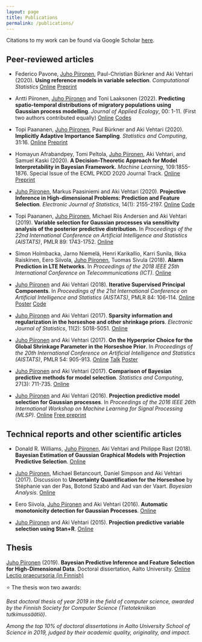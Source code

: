 ```yaml
---
layout: page
title: Publications
permalink: /publications/
---
```



Citations to my work can be found via Google Scholar [here](https://scholar.google.fi/citations?user=7oGbL64AAAAJ&hl=fi).

## Peer-reviewed articles

  * Federico Pavone, <u>Juho Piironen</u>, Paul-Christian Bürkner and Aki Vehtari (2020). **Using reference models in variable selection**. _Computational Statistics_
  [Online](https://doi.org/10.1007/s00180-022-01231-6)
  [Preprint](https://arxiv.org/abs/2004.13118)

  * Antti Piironen, <u>Juho Piironen</u> and Toni Laaksonen (2022). **Predicting spatio-temporal distributions of migratory populations using Gaussian process modelling**. _Journal of Applied Ecology_, 00: 1-11. (First two authors contributed equally)
  [Online](https://doi.org/10.1111/1365-2664.14127)
  [Codes](https://github.com/jpiironen/anser_fabalis)

  * Topi Paananen, <u>Juho Piironen</u>, Paul Bürkner and Aki Vehtari (2020). **Implicitly Adaptive Importance Sampling**. _Statistics and Computing_, 31:16.
  [Online](https://doi.org/10.1007/s11222-020-09982-2)
  [Preprint](https://arxiv.org/abs/1906.08850)

  * Homayun Afrabandpey, Tomi Peltola, <u>Juho Piironen</u>, Aki Vehtari, and Samuel Kaski (2020). **A Decision-Theoretic Approach for Model Interpretability in Bayesian Framework.** _Machine Learning_, 109:1855-1876. Special Issue of the ECML PKDD 2020 Journal Track.
  [Online](https://doi.org/10.1007/s10994-020-05901-8)
  [Preprint](https://arxiv.org/abs/1910.09358)

  * <u>Juho Piironen</u>, Markus Paasiniemi and Aki Vehtari (2020). **Projective Inference in High-dimensional Problems: Prediction and Feature Selection**. _Electronic Journal of Statistics_, 14(1): 2155-2197.
  [Online](https://projecteuclid.org/euclid.ejs/1589335310)
  [Code](https://cran.r-project.org/web/packages/projpred/index.html)

  * Topi Paananen, <u>Juho Piironen</u>, Michael Riis Andersen and Aki Vehtari (2019). **Variable selection for Gaussian processes via sensitivity analysis of the posterior predictive distribution.** In _Proceedings of the 22nd International Conference on Artificial Intelligence and Statistics (AISTATS)_, PMLR 89: 1743-1752.
  [Online](http://proceedings.mlr.press/v89/paananen19a.html)

  * Simon Holmbacka, Jarno Niemelä, Henri Karikallio, Karri Sunila, Ilkka Raiskinen, Eero Siivola, <u>Juho Piironen</u>, Tuomas Sivula (2018). **Alarm Prediction in LTE Networks**. In _Proceedings of the 2018 IEEE 25th International Conference on Telecommunications (ICT)_.
  [Online](https://ieeexplore.ieee.org/document/8464882)

  * <u>Juho Piironen</u> and Aki Vehtari (2018). **Iterative Supervised Principal Components**. In
  _Proceedings of the 21st International Conference on Artificial Intelligence and Statistics (AISTATS)_, PMLR 84: 106-114.
  [Online](http://proceedings.mlr.press/v84/piironen18a.html)
  [Poster](../material/ispca/poster.pdf)
  [Code](https://github.com/jpiironen/dimreduce)

  * <u>Juho Piironen</u> and Aki Vehtari (2017). **Sparsity information and regularization in the horseshoe and other shrinkage priors**. _Electronic Journal of Statistics_, 11(2): 5018-5051.
  [Online](https://projecteuclid.org/euclid.ejs/1513306866)

  * <u>Juho Piironen</u> and Aki Vehtari (2017). **On the Hyperprior Choice for the Global Shrinkage Parameter in the Horseshoe Prior**. In _Proceedings of the 20th International Conference on Artificial Intelligence and Statistics (AISTATS)_, PMLR 54: 905-913.
  [Online](http://proceedings.mlr.press/v54/piironen17a.html)
  [Talk](../material/hsprior/talk.pdf)
  [Poster](../material/hsprior/poster.pdf)

  * <u>Juho Piironen</u> and Aki Vehtari (2017). **Comparison of Bayesian predictive methods for model selection**. _Statistics and Computing_, 27(3): 711-735.
  [Online](http://link.springer.com/article/10.1007/s11222-016-9649-y)

  * <u>Juho Piironen</u> and Aki Vehtari (2016). **Projection predictive model selection for Gaussian processes**. In _Proceedings of the 2016 IEEE 26th International Workshop on Machine Learning for Signal Processing (MLSP)_.
  [Online](http://ieeexplore.ieee.org/abstract/document/7738829/)
  [Free preprint](http://arxiv.org/abs/1510.04813)




## Technical reports and other scientific articles

  * Donald R. Williams, <u>Juho Piironen</u>, Aki Vehtari and Philippe Rast (2018). **Bayesian Estimation of Gaussian Graphical Models with Projection Predictive Selection**.
  [Online](https://arxiv.org/abs/1801.05725)

  * <u>Juho Piironen</u>, Michael Betancourt, Daniel Simpson and Aki Vehtari (2017). Discussion to **Uncertainty Quantification for the Horseshoe** by St&eacute;phanie van der Pas, Botond Szab&oacute; and Aad van der Vaart. _Bayesian Analysis_.
  [Online](https://projecteuclid.org/euclid.ba/1504231319)

  * Eero Siivola, <u>Juho Piironen</u> and Aki Vehtari (2016). **Automatic monotonicity detection for Gaussian Processes**.
  [Online](http://arxiv.org/abs/1610.05440)

  * <u>Juho Piironen</u> and Aki Vehtari (2015). **Projection predictive variable selection using Stan+R**.
  [Online](http://arxiv.org/abs/1508.02502)


## Thesis

<u>Juho Piironen</u> (2019). **Bayesian Predictive Inference and Feature Selection for High-Dimensional Data**. Doctoral dissertation, Aalto University.
[Online](http://urn.fi/URN:ISBN:978-952-60-8539-5)
[Lectio praecursoria (in Finnish)](https://aalto.cloud.panopto.eu/Panopto/Pages/Viewer.aspx?id=988fbb98-3d3b-494b-a69e-aa5e00797fba)

&#11088; The thesis won two awards:

<i>Best doctoral thesis of year 2019 in the field of computer science, awarded by the Finnish Society for Computer Science (Tietotekniikan tutkimussäätiö)</i>.

<i>Among the top 10% of doctoral dissertations in Aalto University School of Science in 2019, judged by their academic quality, originality, and impact.</i>
